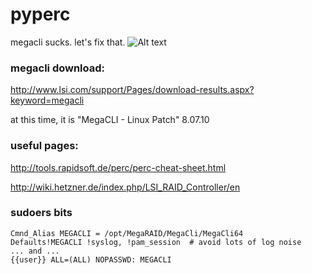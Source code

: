 # pyperc

megacli sucks.
let's fix that.
![Alt text](/../screenshots/screenshots/pyperc800.png?raw=true "pyPerc")

### megacli download:

http://www.lsi.com/support/Pages/download-results.aspx?keyword=megacli

at this time, it is "MegaCLI - Linux Patch" 8.07.10


### useful pages:
http://tools.rapidsoft.de/perc/perc-cheat-sheet.html

http://wiki.hetzner.de/index.php/LSI_RAID_Controller/en


### sudoers bits
```
Cmnd_Alias MEGACLI = /opt/MegaRAID/MegaCli/MegaCli64
Defaults!MEGACLI !syslog, !pam_session  # avoid lots of log noise
... and ...
{{user}} ALL=(ALL) NOPASSWD: MEGACLI
```

